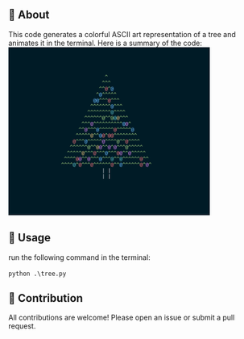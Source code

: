 ## :space_invader: About

This code generates a colorful ASCII art representation of a tree and animates it in the terminal. Here is a summary of the code:
<br><img src="christmas_tree.png" alt="Girl in a jacket" width="400"><br>

## :runner:  Usage

run the following command in the terminal: 
 
```python .\tree.py```

## :raising_hand: Contribution

All contributions are welcome! Please open an issue or submit a pull request.

